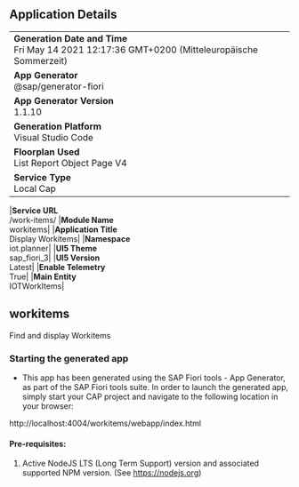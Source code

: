 ## Application Details

|                                                                                                  |
| ------------------------------------------------------------------------------------------------ |
| **Generation Date and Time**<br>Fri May 14 2021 12:17:36 GMT+0200 (Mitteleuropäische Sommerzeit) |
| **App Generator**<br>@sap/generator-fiori                                                        |
| **App Generator Version**<br>1.1.10                                                              |
| **Generation Platform**<br>Visual Studio Code                                                    |
| **Floorplan Used**<br>List Report Object Page V4                                                 |
| **Service Type**<br>Local Cap                                                                    |

|**Service URL**<br>/work-items/
|**Module Name**<br>workitems|
|**Application Title**<br>Display Workitems|
|**Namespace**<br>iot.planner|
|**UI5 Theme**<br>sap_fiori_3|
|**UI5 Version**<br>Latest|
|**Enable Telemetry**<br>True|
|**Main Entity**<br>IOTWorkItems|

## workitems

Find and display Workitems

### Starting the generated app

- This app has been generated using the SAP Fiori tools - App Generator, as part of the SAP Fiori tools suite. In order to launch the generated app, simply start your CAP project and navigate to the following location in your browser:

http://localhost:4004/workitems/webapp/index.html

#### Pre-requisites:

1. Active NodeJS LTS (Long Term Support) version and associated supported NPM version. (See https://nodejs.org)
